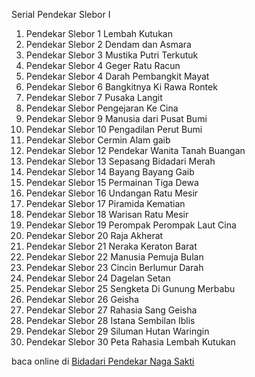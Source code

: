 Serial Pendekar Slebor I
01. Pendekar Slebor 1 Lembah Kutukan
02. Pendekar Slebor 2 Dendam dan Asmara
03. Pendekar Slebor 3 Mustika Putri Terkutuk
04. Pendekar Slebor 4 Geger Ratu Racun
05. Pendekar Slebor 4 Darah Pembangkit Mayat
06. Pendekar Slebor 6 Bangkitnya Ki Rawa Rontek
07. Pendekar Slebor 7 Pusaka Langit
08. Pendekar Slebor Pengejaran Ke Cina
09. Pendekar Slebor 9 Manusia dari Pusat Bumi
10. Pendekar Slebor 10 Pengadilan Perut Bumi
11. Pendekar Slebor Cermin Alam gaib
12. Pendekar Slebor 12 Pendekar Wanita Tanah
Buangan
13. Pendekar Slebor 13 Sepasang Bidadari Merah
14. Pendekar Slebor 14 Bayang Bayang Gaib
15. Pendekar Slebor 15 Permainan Tiga Dewa
16. Pendekar Slebor 16 Undangan Ratu Mesir
17. Pendekar Slebor 17 Piramida Kematian
18. Pendekar Slebor 18 Warisan Ratu Mesir
19. Pendekar Slebor 19 Perompak Perompak Laut
Cina
20. Pendekar Slebor 20 Raja Akherat
21. Pendekar Slebor 21 Neraka Keraton Barat
22. Pendekar Slebor 22 Manusia Pemuja Bulan
23. Pendekar Slebor 23 Cincin Berlumur Darah
24. Pendekar Slebor 24 Dagelan Setan
25. Pendekar Slebor 25 Sengketa Di Gunung
Merbabu
26. Pendekar Slebor 26 Geisha
27. Pendekar Slebor 27 Rahasia Sang Geisha
28. Pendekar Slebor 28 Istana Sembilan Iblis
29. Pendekar Slebor 29 Siluman Hutan Waringin
30. Pendekar Slebor 30 Peta Rahasia Lembah
Kutukan

baca online di <a href='http://cerita-silat.mywapblog.com' title='Pedang Sakti Cersil Istana Pendekar Dewa Naga Raja Iblis Racun Ceritasilat '> Bidadari Pendekar Naga Sakti</a>